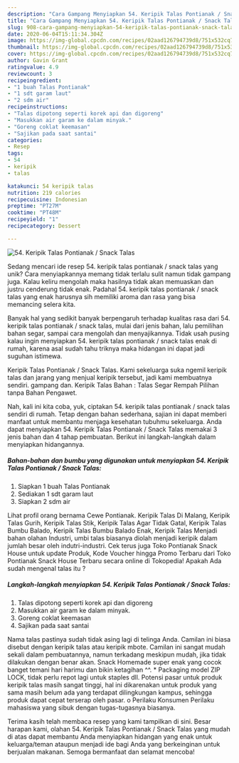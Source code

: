 ```yaml
---
description: "Cara Gampang Menyiapkan 54. Keripik Talas Pontianak / Snack Talas Anti Gagal"
title: "Cara Gampang Menyiapkan 54. Keripik Talas Pontianak / Snack Talas Anti Gagal"
slug: 908-cara-gampang-menyiapkan-54-keripik-talas-pontianak-snack-talas-anti-gagal
date: 2020-06-04T15:11:34.304Z
image: https://img-global.cpcdn.com/recipes/02aad126794739d8/751x532cq70/54-keripik-talas-pontianak-snack-talas-foto-resep-utama.jpg
thumbnail: https://img-global.cpcdn.com/recipes/02aad126794739d8/751x532cq70/54-keripik-talas-pontianak-snack-talas-foto-resep-utama.jpg
cover: https://img-global.cpcdn.com/recipes/02aad126794739d8/751x532cq70/54-keripik-talas-pontianak-snack-talas-foto-resep-utama.jpg
author: Gavin Grant
ratingvalue: 4.9
reviewcount: 3
recipeingredient:
- "1 buah Talas Pontianak"
- "1 sdt garam laut"
- "2 sdm air"
recipeinstructions:
- "Talas dipotong seperti korek api dan digoreng"
- "Masukkan air garam ke dalam minyak."
- "Goreng coklat keemasan"
- "Sajikan pada saat santai"
categories:
- Resep
tags:
- 54
- keripik
- talas

katakunci: 54 keripik talas 
nutrition: 219 calories
recipecuisine: Indonesian
preptime: "PT27M"
cooktime: "PT48M"
recipeyield: "1"
recipecategory: Dessert

---
```



![54. Keripik Talas Pontianak / Snack Talas](https://img-global.cpcdn.com/recipes/02aad126794739d8/751x532cq70/54-keripik-talas-pontianak-snack-talas-foto-resep-utama.jpg)

Sedang mencari ide resep 54. keripik talas pontianak / snack talas yang unik? Cara menyiapkannya memang tidak terlalu sulit namun tidak gampang juga. Kalau keliru mengolah maka hasilnya tidak akan memuaskan dan justru cenderung tidak enak. Padahal 54. keripik talas pontianak / snack talas yang enak harusnya sih memiliki aroma dan rasa yang bisa memancing selera kita.

Banyak hal yang sedikit banyak berpengaruh terhadap kualitas rasa dari 54. keripik talas pontianak / snack talas, mulai dari jenis bahan, lalu pemilihan bahan segar, sampai cara mengolah dan menyajikannya. Tidak usah pusing kalau ingin menyiapkan 54. keripik talas pontianak / snack talas enak di rumah, karena asal sudah tahu triknya maka hidangan ini dapat jadi suguhan istimewa.

Keripik Talas Pontianak / Snack Talas. Kami sekeluarga suka ngemil keripik talas dan jarang yang menjual keripik tersebut, jadi kami membuatnya sendiri. gampang dan. Keripik Talas Bahan : Talas Segar Rempah Pilihan tanpa Bahan Pengawet.


Nah, kali ini kita coba, yuk, ciptakan 54. keripik talas pontianak / snack talas sendiri di rumah. Tetap dengan bahan sederhana, sajian ini dapat memberi manfaat untuk membantu menjaga kesehatan tubuhmu sekeluarga. Anda dapat menyiapkan 54. Keripik Talas Pontianak / Snack Talas memakai 3 jenis bahan dan 4 tahap pembuatan. Berikut ini langkah-langkah dalam menyiapkan hidangannya.

<!--inarticleads1-->

##### Bahan-bahan dan bumbu yang digunakan untuk menyiapkan 54. Keripik Talas Pontianak / Snack Talas:

1. Siapkan 1 buah Talas Pontianak
1. Sediakan 1 sdt garam laut
1. Siapkan 2 sdm air


Lihat profil orang bernama Cewe Pontianak. Keripik Talas Di Malang, Keripik Talas Gurih, Keripik Talas Stik, Keripik Talas Agar Tidak Gatal, Keripik Talas Bumbu Balado, Keripik Talas Bumbu Balado Enak, Keripik Talas Menjadi bahan olahan Industri, umbi talas biasanya diolah menjadi keripik dalam jumlah besar oleh indutri-industri. Cek terus juga Toko Pontianak Snack House untuk update Produk, Kode Voucher hingga Promo Terbaru dari Toko Pontianak Snack House Terbaru secara online di Tokopedia! Apakah Ada sudah mengenal talas itu ? 

<!--inarticleads2-->

##### Langkah-langkah menyiapkan 54. Keripik Talas Pontianak / Snack Talas:

1. Talas dipotong seperti korek api dan digoreng
1. Masukkan air garam ke dalam minyak.
1. Goreng coklat keemasan
1. Sajikan pada saat santai


Nama talas pastinya sudah tidak asing lagi di telinga Anda. Camilan ini biasa disebut dengan keripik talas atau keripik mbote. Camilan ini sangat mudah sekali dalam pembuatannya, namun terkadang meskipun mudah, jika tidak dilakukan dengan benar akan. Snack Homemade super enak yang cocok banget temani hari harimu dan bikin ketagihan ^^. * Packaging model ZIP LOCK, tidak perlu repot lagi untuk staples dll. Potensi pasar untuk produk keripik talas masih sangat tinggi, hal ini dikarenakan untuk produk yang sama masih belum ada yang terdapat dilingkungan kampus, sehingga produk dapat cepat terserap oleh pasar. o Perilaku Konsumen Perilaku mahasiswa yang sibuk dengan tugas-tugasnya biasanya. 

Terima kasih telah membaca resep yang kami tampilkan di sini. Besar harapan kami, olahan 54. Keripik Talas Pontianak / Snack Talas yang mudah di atas dapat membantu Anda menyiapkan hidangan yang enak untuk keluarga/teman ataupun menjadi ide bagi Anda yang berkeinginan untuk berjualan makanan. Semoga bermanfaat dan selamat mencoba!
